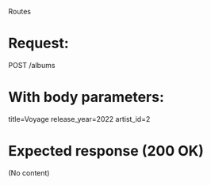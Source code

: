 Routes

# Request:
POST /albums

# With body parameters:
title=Voyage
release_year=2022
artist_id=2

# Expected response (200 OK)
(No content)